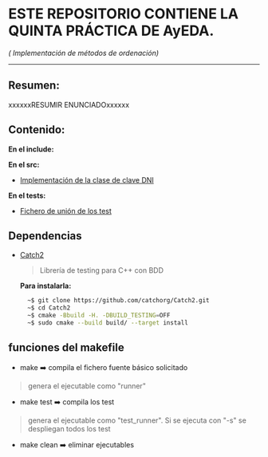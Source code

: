 # ESTE REPOSITORIO CONTIENE LA QUINTA PRÁCTICA DE AyEDA.
*( Implementación de métodos de ordenación)*
***
## Resumen:

  xxxxxxRESUMIR ENUNCIADOxxxxxx

## Contenido:
**En el include:**
 

**En el src:**
- [Implementación de la clase de clave DNI](./src/dni.cpp)

**En el tests:**
- [Fichero de unión de los test](./tests/includer.test.cpp)

## Dependencias

- [Catch2](https://github.com/catchorg/Catch2)
  > Librería de testing para C++ con BDD
  
  
  **Para instalarla:**
  ```BASH
    ~$ git clone https://github.com/catchorg/Catch2.git 
    ~$ cd Catch2 
    ~$ cmake -Bbuild -H. -DBUILD_TESTING=OFF 
    ~$ sudo cmake --build build/ --target install
  ```

## funciones del makefile 

- make       :arrow_right: compila el fichero fuente básico solicitado
> genera el ejecutable como "runner" 
- make test  :arrow_right: compila los test
> genera el ejecutable como "test_runner". Si se ejecuta con "-s" se despliegan todos 
> los test
- make clean :arrow_right: eliminar ejecutables

